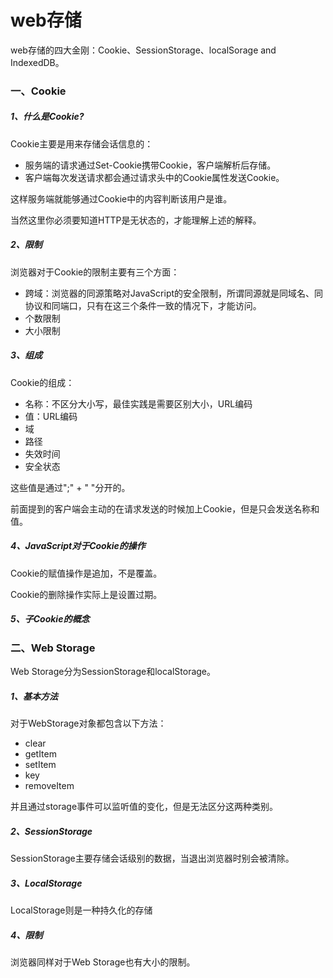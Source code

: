 # web存储

  web存储的四大金刚：Cookie、SessionStorage、localSorage and IndexedDB。

### 一、Cookie

##### 1、什么是Cookie?

  Cookie主要是用来存储会话信息的：

  - 服务端的请求通过Set-Cookie携带Cookie，客户端解析后存储。
  - 客户端每次发送请求都会通过请求头中的Cookie属性发送Cookie。

  这样服务端就能够通过Cookie中的内容判断该用户是谁。

  当然这里你必须要知道HTTP是无状态的，才能理解上述的解释。

##### 2、限制

  浏览器对于Cookie的限制主要有三个方面：

  - 跨域：浏览器的同源策略对JavaScript的安全限制，所谓同源就是同域名、同协议和同端口，只有在这三个条件一致的情况下，才能访问。
  - 个数限制
  - 大小限制

##### 3、组成

  Cookie的组成：

  - 名称：不区分大小写，最佳实践是需要区别大小，URL编码
  - 值：URL编码
  - 域
  - 路径
  - 失效时间
  - 安全状态

  这些值是通过";" + " "分开的。

  前面提到的客户端会主动的在请求发送的时候加上Cookie，但是只会发送名称和值。


##### 4、JavaScript对于Cookie的操作

  Cookie的赋值操作是追加，不是覆盖。

  Cookie的删除操作实际上是设置过期。

##### 5、子Cookie的概念

### 二、Web Storage

  Web Storage分为SessionStorage和localStorage。

##### 1、基本方法

  对于WebStorage对象都包含以下方法：

  - clear
  - getItem
  - setItem
  - key
  - removeItem

  并且通过storage事件可以监听值的变化，但是无法区分这两种类别。

##### 2、SessionStorage

  SessionStorage主要存储会话级别的数据，当退出浏览器时别会被清除。

##### 3、LocalStorage

  LocalStorage则是一种持久化的存储

##### 4、限制

  浏览器同样对于Web Storage也有大小的限制。